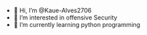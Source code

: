 - 👋 Hi, I’m @Kaue-Alves2706
- 👀 I’m interested in offensive Security 
- 🌱 I’m currently learning python programming 


<!---
Kaue-Alves2706/Kaue-Alves2706 is a ✨ special ✨ repository because its `README.md` (this file) appears on your GitHub profile.
You can click the Preview link to take a look at your changes.
--->
